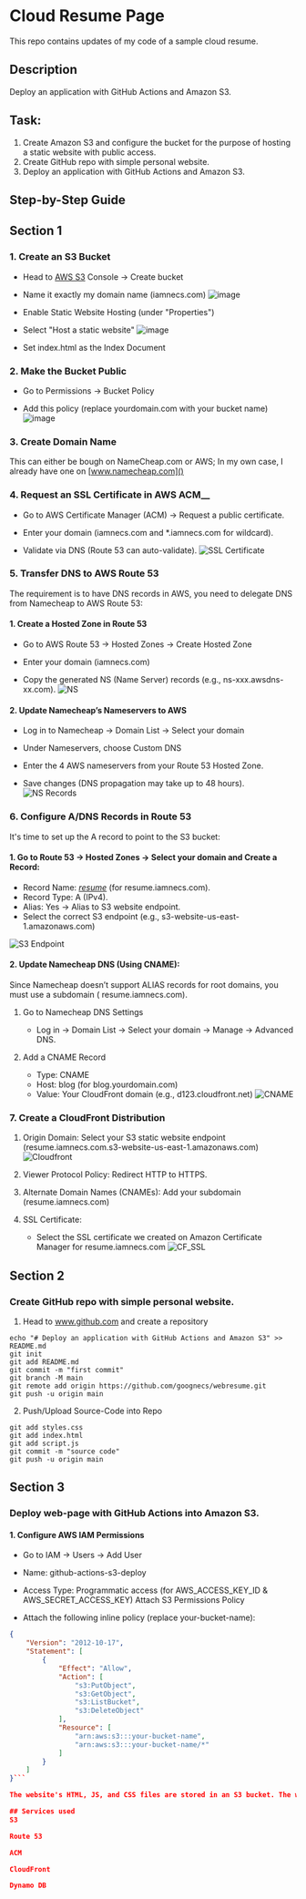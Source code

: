 # Cloud Resume Page
This repo contains updates of my code of a sample cloud resume.
## Description
Deploy an application with GitHub Actions and Amazon S3.
## Task: 
1. Create Amazon S3 and configure the bucket for the purpose of hosting a static website with public access. 
2. Create GitHub repo with simple personal website. 
3. Deploy an application with GitHub Actions and Amazon S3. 

## Step-by-Step Guide

## **Section 1**
### 1. __Create an S3 Bucket__
* Head to [AWS S3](https://console.aws.amazon.com/s3) Console → Create bucket 
* Name it exactly my domain name (iamnecs.com)
![image](https://github.com/goognecs/webresume/blob/main/images/S3_bucket.PNG)

* Enable Static Website Hosting (under "Properties")

* Select "Host a static website"
![image](https://github.com/goognecs/webresume/blob/main/images/static_website.PNG)
* Set index.html as the Index Document

### 2. __Make the Bucket Public__

* Go to Permissions → Bucket Policy

* Add this policy (replace yourdomain.com with your bucket name)
![image](https://github.com/goognecs/webresume/blob/main/images/S3_bucket_policy.PNG)

### 3. __Create Domain Name__
This can either be bough on NameCheap.com or AWS;
In my own case, I already have one on [www.namecheap.com]()
### 4. Request an SSL Certificate in AWS ACM__

* Go to AWS Certificate Manager (ACM) → Request a public certificate.

* Enter your domain (iamnecs.com and *.iamnecs.com for wildcard).

* Validate via DNS (Route 53 can auto-validate).
![SSL Certificate](https://github.com/goognecs/webresume/blob/main/images/acm1.PNG)

### 5. __Transfer DNS to AWS Route 53__
The requirement is to have DNS records in AWS, you need to delegate DNS from Namecheap to AWS Route 53:
#### 1. Create a Hosted Zone in Route 53

   * Go to AWS Route 53 → Hosted Zones → Create Hosted Zone

   * Enter your domain (iamnecs.com)
   * Copy the generated NS (Name Server) records (e.g., ns-xxx.awsdns-xx.com).
![NS](https://github.com/goognecs/webresume/blob/main/images/hosted_zone.PNG)
#### 2. Update Namecheap’s Nameservers to AWS

   * Log in to Namecheap → Domain List → Select your domain

   * Under Nameservers, choose Custom DNS

   * Enter the 4 AWS nameservers from your Route 53 Hosted Zone.

   * Save changes (DNS propagation may take up to 48 hours).
![NS Records](https://github.com/goognecs/webresume/blob/main/images/NS%20Record.PNG)

### 6. Configure A/DNS Records in Route 53
It's time to set up the A record to point to the S3 bucket:
#### 1. Go to Route 53 → Hosted Zones → Select your domain and Create a Record:

  * Record Name: [_resume_]() (for resume.iamnecs.com).
  * Record Type: A (IPv4).
  * Alias: Yes → Alias to S3 website endpoint.
  * Select the correct S3 endpoint (e.g., s3-website-us-east-1.amazonaws.com)

![S3 Endpoint](https://github.com/goognecs/webresume/blob/main/images/a_record.PNG)

#### 2. Update Namecheap DNS (Using CNAME):
Since Namecheap doesn’t support ALIAS records for root domains, you must use a subdomain ( resume.iamnecs.com).

1. Go to Namecheap DNS Settings
   * Log in → Domain List → Select your domain → Manage → Advanced DNS.

2. Add a CNAME Record
   * Type: CNAME
   * Host: blog (for blog.yourdomain.com)
   * Value: Your CloudFront domain (e.g., d123.cloudfront.net)
![CNAME](https://github.com/goognecs/webresume/blob/main/images/cname.PNG)

### 7. Create a CloudFront Distribution
1. Origin Domain: Select your S3 static website endpoint (resume.iamnecs.com.s3-website-us-east-1.amazonaws.com) 
![Cloudfront](https://github.com/goognecs/webresume/blob/main/images/cloud_front.PNG)

2. Viewer Protocol Policy: Redirect HTTP to HTTPS.
3. Alternate Domain Names (CNAMEs): Add your subdomain (resume.iamnecs.com)
4. SSL Certificate:
   * Select the SSL certificate we created on Amazon Certificate Manager for resume.iamnecs.com ![CF_SSL](https://github.com/goognecs/webresume/blob/main/images/cloudfront_ssl.PNG)

## **Section 2**
### Create GitHub repo with simple personal website.
1. Head to www.github.com and create a repository

```git
echo "# Deploy an application with GitHub Actions and Amazon S3" >> README.md
git init
git add README.md
git commit -m "first commit"
git branch -M main
git remote add origin https://github.com/goognecs/webresume.git
git push -u origin main
```
2. Push/Upload Source-Code into Repo
```git
git add styles.css
git add index.html
git add script.js
git commit -m "source code"
git push -u origin main
```

## **Section 3**
### Deploy web-page with GitHub Actions into Amazon S3.
#### 1. Configure AWS IAM Permissions
  * Go to IAM → Users → Add User
  * Name: github-actions-s3-deploy
  * Access Type: Programmatic access (for AWS_ACCESS_KEY_ID & AWS_SECRET_ACCESS_KEY)
Attach S3 Permissions Policy

  * Attach the following inline policy (replace your-bucket-name):
```json
{
    "Version": "2012-10-17",
    "Statement": [
        {
            "Effect": "Allow",
            "Action": [
                "s3:PutObject",
                "s3:GetObject",
                "s3:ListBucket",
                "s3:DeleteObject"
            ],
            "Resource": [
                "arn:aws:s3:::your-bucket-name",
                "arn:aws:s3:::your-bucket-name/*"
            ]
        }
    ]
}```

The website's HTML, JS, and CSS files are stored in an S3 bucket. The website is deployed using CloudFront for content distribution and is accessed securely via HTTPS. Route 53 and ACM are used to redirect traffic to the specified domain and manage SSL certificates.

## Services used
S3

Route 53

ACM

CloudFront

Dynamo DB